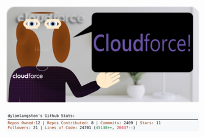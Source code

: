<!-- 
Version 3.0.84
Built Tue Sep 10 2024 05:19:09 GMT+0000 (Coordinated Universal Time)
-->

<h1 align="center">
  <a href="https://github.com/cf-dlangston/cf-dlangston/tree/master/src" title="Click to View Source">
    <picture width="100%" alt="Dylan">
      <source media="(prefers-color-scheme: dark)" srcset="dylan-dark.svg?version=3.0.84">
      <img src="dylan-light.svg?version=3.0.84" alt="Dylan">
    </picture>
  </a>
</h1>

<div align="center">
  <picture width="100%" alt="Profile Info and Stats">
    <source media="(prefers-color-scheme: dark)" srcset="stats-dark.svg?version=3.0.84">
    <img src="stats-light.svg?version=3.0.84" alt="Profile Info and Stats">
  </picture>
</div>
